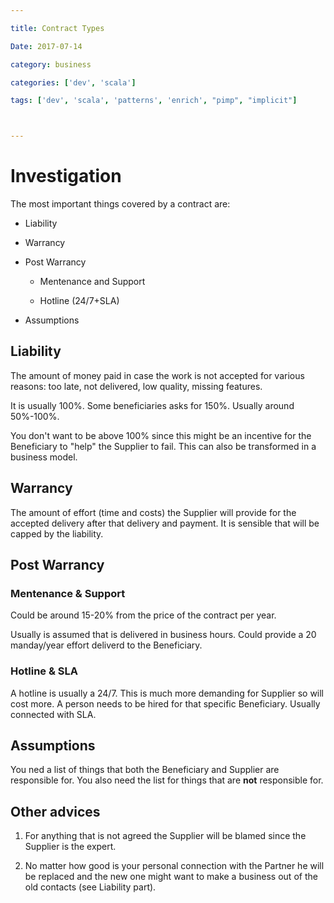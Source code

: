 ---
title: Contract Types
Date: 2017-07-14
category: business
categories: ['dev', 'scala']
tags: ['dev', 'scala', 'patterns', 'enrich', "pimp", "implicit"]

---
# Investigation
The most important things covered by a contract are:
- Liability
- Warrancy
- Post Warrancy
  - Mentenance and Support
  - Hotline (24/7+SLA)
- Assumptions

## Liability
The amount of money paid in case the work is not accepted for various reasons: too late, not delivered, low quality, missing features.  
It is usually 100%. Some beneficiaries asks for 150%. Usually around 50%-100%.  
You don't want to be above 100% since this might be an incentive for the Beneficiary to "help" the Supplier to fail. This can also be transformed in a business model.

## Warrancy
The amount of effort (time and costs) the Supplier will provide for the accepted delivery after that delivery and payment. It is sensible that will be capped by the liability.

## Post Warrancy
### Mentenance & Support
Could be around 15-20% from the price of the contract per year.
Usually is assumed that is delivered in business hours. Could provide a 20 manday/year effort deliverd to the Beneficiary.

### Hotline & SLA
A hotline is usually a 24/7. This is much more demanding for Supplier so will cost more. A person needs to be hired for that specific Beneficiary. Usually connected with SLA.

## Assumptions
You ned a list of things that both the Beneficiary and Supplier are responsible for. You also need the list for things that are **not** responsible for.

## Other advices
1. For anything that is not agreed the Supplier will be blamed since the Supplier is the expert.
2. No matter how good is your personal connection with the Partner he will be replaced and the new one might want to make a business out of the old contacts (see Liability part).